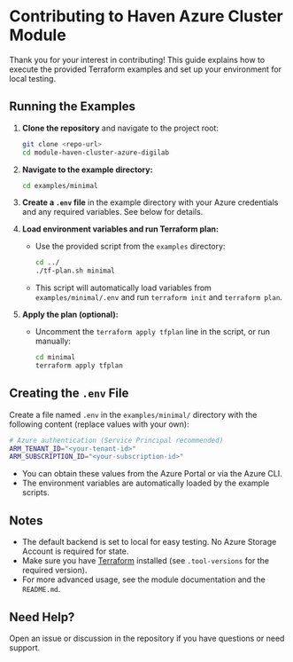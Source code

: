 # Contributing to Haven Azure Cluster Module

Thank you for your interest in contributing! This guide explains how to execute the provided Terraform examples and set up your environment for local testing.

## Running the Examples

1. **Clone the repository** and navigate to the project root:
   ```bash
   git clone <repo-url>
   cd module-haven-cluster-azure-digilab
   ```

2. **Navigate to the example directory:**
   ```bash
   cd examples/minimal
   ```

3. **Create a `.env` file** in the example directory with your Azure credentials and any required variables. See below for details.

4. **Load environment variables and run Terraform plan:**
   - Use the provided script from the `examples` directory:
     ```bash
     cd ../
     ./tf-plan.sh minimal
     ```
   - This script will automatically load variables from `examples/minimal/.env` and run `terraform init` and `terraform plan`.

5. **Apply the plan (optional):**
   - Uncomment the `terraform apply tfplan` line in the script, or run manually:
     ```bash
     cd minimal
     terraform apply tfplan
     ```

## Creating the `.env` File

Create a file named `.env` in the `examples/minimal/` directory with the following content (replace values with your own):

```bash
# Azure authentication (Service Principal recommended)
ARM_TENANT_ID="<your-tenant-id>"
ARM_SUBSCRIPTION_ID="<your-subscription-id>"
```

- You can obtain these values from the Azure Portal or via the Azure CLI.
- The environment variables are automatically loaded by the example scripts.

## Notes
- The default backend is set to local for easy testing. No Azure Storage Account is required for state.
- Make sure you have [Terraform](https://www.terraform.io/downloads.html) installed (see `.tool-versions` for the required version).
- For more advanced usage, see the module documentation and the `README.md`.

## Need Help?
Open an issue or discussion in the repository if you have questions or need support.
